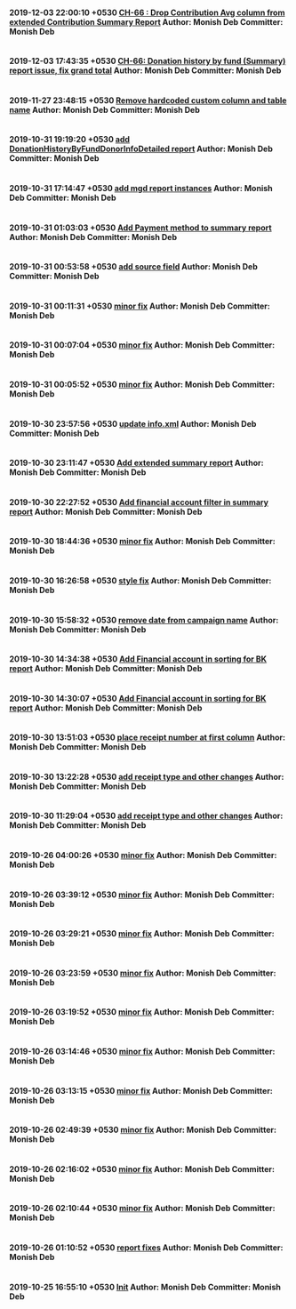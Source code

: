 
 #### 2019-12-03 22:00:10 +0530 [CH-66 : Drop Contribution Avg column from extended Contribution Summary Report](https://github.com/CanadaHelps/chfunds/commit/d330bda02aa2a71541f64ca7522c4e1cfb298cb4) Author: Monish Deb Committer: Monish Deb <br><br>

 #### 2019-12-03 17:43:35 +0530 [CH-66: Donation history by fund (Summary) report issue, fix grand total](https://github.com/CanadaHelps/chfunds/commit/000041c9e84dcd1d2c1649b41aa04478bca8921d) Author: Monish Deb Committer: Monish Deb <br><br>

 #### 2019-11-27 23:48:15 +0530 [Remove hardcoded custom column and table name](https://github.com/CanadaHelps/chfunds/commit/13644ba7cb2217a35d0463e08bf6a8cd6a4648c3) Author: Monish Deb Committer: Monish Deb <br><br>

 #### 2019-10-31 19:19:20 +0530 [add DonationHistoryByFundDonorInfoDetailed report](https://github.com/CanadaHelps/chfunds/commit/1c424fcc9437c64342607f9d1ab326d1e11e1412) Author: Monish Deb Committer: Monish Deb <br><br>

 #### 2019-10-31 17:14:47 +0530 [add mgd report instances](https://github.com/CanadaHelps/chfunds/commit/437d47c6f306898eab4eca5d48c095285625aeb6) Author: Monish Deb Committer: Monish Deb <br><br>

 #### 2019-10-31 01:03:03 +0530 [Add Payment  method to  summary report](https://github.com/CanadaHelps/chfunds/commit/4692b8d0ce7fc7411d23b8d27126e35bab43cafe) Author: Monish Deb Committer: Monish Deb <br><br>

 #### 2019-10-31 00:53:58 +0530 [add source field](https://github.com/CanadaHelps/chfunds/commit/7a10214a924ce3df656368f93e366ecd8ed5af8f) Author: Monish Deb Committer: Monish Deb <br><br>

 #### 2019-10-31 00:11:31 +0530 [minor fix](https://github.com/CanadaHelps/chfunds/commit/248b4d5dfed9b226e91bc7bb31d09ef43edffa81) Author: Monish Deb Committer: Monish Deb <br><br>

 #### 2019-10-31 00:07:04 +0530 [minor fix](https://github.com/CanadaHelps/chfunds/commit/34b9fbfcc90ca00e77f76bfe2a9bee4df26611fc) Author: Monish Deb Committer: Monish Deb <br><br>

 #### 2019-10-31 00:05:52 +0530 [minor fix](https://github.com/CanadaHelps/chfunds/commit/14d0bc3573d1b38ba1278619da4d1b44b3772287) Author: Monish Deb Committer: Monish Deb <br><br>

 #### 2019-10-30 23:57:56 +0530 [update info.xml](https://github.com/CanadaHelps/chfunds/commit/d1ea577ba0c375b5873779275972374c17a88ec1) Author: Monish Deb Committer: Monish Deb <br><br>

 #### 2019-10-30 23:11:47 +0530 [Add extended summary report](https://github.com/CanadaHelps/chfunds/commit/f42c3506717b19e550684c9630102c68ee07f7f5) Author: Monish Deb Committer: Monish Deb <br><br>

 #### 2019-10-30 22:27:52 +0530 [Add financial account filter in summary report](https://github.com/CanadaHelps/chfunds/commit/e1b272c17c5633fb4d770e1dd5cd2741cb626afc) Author: Monish Deb Committer: Monish Deb <br><br>

 #### 2019-10-30 18:44:36 +0530 [minor fix](https://github.com/CanadaHelps/chfunds/commit/90473bf103d3d0f28c0ec8a99d48727614ae11b7) Author: Monish Deb Committer: Monish Deb <br><br>

 #### 2019-10-30 16:26:58 +0530 [style fix](https://github.com/CanadaHelps/chfunds/commit/dc038c48c0cb23fb692782e0f717a4e9086ac49a) Author: Monish Deb Committer: Monish Deb <br><br>

 #### 2019-10-30 15:58:32 +0530 [remove date from campaign name](https://github.com/CanadaHelps/chfunds/commit/c6ea2b6cc9afd7d5092e13844a37e36048d439ab) Author: Monish Deb Committer: Monish Deb <br><br>

 #### 2019-10-30 14:34:38 +0530 [Add Financial account in sorting for BK report](https://github.com/CanadaHelps/chfunds/commit/5509bd6f7026f1095aeeddca71086e4a3716a959) Author: Monish Deb Committer: Monish Deb <br><br>

 #### 2019-10-30 14:30:07 +0530 [Add Financial account in sorting for BK report](https://github.com/CanadaHelps/chfunds/commit/97297cc59fc8d3daf188458bf0a1542fdf33d029) Author: Monish Deb Committer: Monish Deb <br><br>

 #### 2019-10-30 13:51:03 +0530 [place receipt number at first column](https://github.com/CanadaHelps/chfunds/commit/bba3e7b2b3e64254e29cc3f97e0258e0d2c09ffd) Author: Monish Deb Committer: Monish Deb <br><br>

 #### 2019-10-30 13:22:28 +0530 [add receipt type and other changes](https://github.com/CanadaHelps/chfunds/commit/c8557fb0d6ebd561ca06f34440d56db6affbba4b) Author: Monish Deb Committer: Monish Deb <br><br>

 #### 2019-10-30 11:29:04 +0530 [add receipt type and other changes](https://github.com/CanadaHelps/chfunds/commit/4ed0bb7d1c343792ce35fae39a8383cda23caabe) Author: Monish Deb Committer: Monish Deb <br><br>

 #### 2019-10-26 04:00:26 +0530 [minor fix](https://github.com/CanadaHelps/chfunds/commit/dd92da9941fc152304e041d1fd813f281ea80494) Author: Monish Deb Committer: Monish Deb <br><br>

 #### 2019-10-26 03:39:12 +0530 [minor fix](https://github.com/CanadaHelps/chfunds/commit/552ae8d9542c50eab08f08c5fce84ff490d9cd6a) Author: Monish Deb Committer: Monish Deb <br><br>

 #### 2019-10-26 03:29:21 +0530 [minor fix](https://github.com/CanadaHelps/chfunds/commit/407c117b4c7e5a529e4bb60c035d3795ebd0025e) Author: Monish Deb Committer: Monish Deb <br><br>

 #### 2019-10-26 03:23:59 +0530 [minor fix](https://github.com/CanadaHelps/chfunds/commit/b41b082b0624e24d70fd84e6e3af14c3bae6759b) Author: Monish Deb Committer: Monish Deb <br><br>

 #### 2019-10-26 03:19:52 +0530 [minor fix](https://github.com/CanadaHelps/chfunds/commit/469a5bed7be7a1cd8e715e11fd68b7518ef12f16) Author: Monish Deb Committer: Monish Deb <br><br>

 #### 2019-10-26 03:14:46 +0530 [minor fix](https://github.com/CanadaHelps/chfunds/commit/09315654dabb686eef9b0b4b69b3365d02329aae) Author: Monish Deb Committer: Monish Deb <br><br>

 #### 2019-10-26 03:13:15 +0530 [minor fix](https://github.com/CanadaHelps/chfunds/commit/014385eac9fe5863b3236cb3082187e62509661e) Author: Monish Deb Committer: Monish Deb <br><br>

 #### 2019-10-26 02:49:39 +0530 [minor fix](https://github.com/CanadaHelps/chfunds/commit/f4168e7c530fff8d0b387ef88b7060c436633972) Author: Monish Deb Committer: Monish Deb <br><br>

 #### 2019-10-26 02:16:02 +0530 [minor fix](https://github.com/CanadaHelps/chfunds/commit/50ac03a54600a92d41bb5dd4d767780d436aa220) Author: Monish Deb Committer: Monish Deb <br><br>

 #### 2019-10-26 02:10:44 +0530 [minor fix](https://github.com/CanadaHelps/chfunds/commit/1d13201c46afed22093a2ccf9de6b01d42ed5f08) Author: Monish Deb Committer: Monish Deb <br><br>

 #### 2019-10-26 01:10:52 +0530 [report fixes](https://github.com/CanadaHelps/chfunds/commit/2cab6fc7dcc60d0492f078b39f950522b0d64cff) Author: Monish Deb Committer: Monish Deb <br><br>

 #### 2019-10-25 16:55:10 +0530 [Init](https://github.com/CanadaHelps/chfunds/commit/b69d76495a0277c34665603b75f351f0485c9337) Author: Monish Deb Committer: Monish Deb <br><br>
